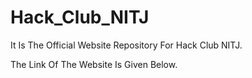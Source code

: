 # Hack_Club_NITJ

It Is The Official Website Repository For Hack Club NITJ.

The Link Of The Website Is Given Below.
